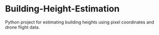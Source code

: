 # Building-Height-Estimation
Python project for estimating building heights using pixel coordinates and drone flight data.
